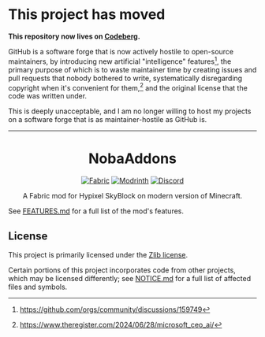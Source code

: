 # This project has moved

**This repository now lives on [Codeberg].**

GitHub is a software forge that is now actively hostile to open-source maintainers, by introducing new artificial
"intelligence" features[^1], the primary purpose of which is to waste maintainer time by creating issues and pull requests
that nobody bothered to write, systematically disregarding copyright when it's convenient for them,[^2] and the original
license that the code was written under.

This is deeply unacceptable, and I am no longer willing to host my projects on a software forge that is
as maintainer-hostile as GitHub is.

------

<div align="center">

# NobaAddons

[![Fabric](https://cdn.jsdelivr.net/npm/@intergrav/devins-badges@3/assets/compact/supported/fabric_vector.svg)](https://fabricmc.net)
[![Modrinth](https://cdn.jsdelivr.net/npm/@intergrav/devins-badges@3/assets/compact/available/modrinth_vector.svg)](https://modrinth.com/mod/nobaaddons)
[![Discord](https://cdn.jsdelivr.net/npm/@intergrav/devins-badges@3/assets/compact/social/discord-plural_vector.svg)](https://discord.com/invite/N9Db3NeWfU)

A Fabric mod for Hypixel SkyBlock on modern version of Minecraft.

</div>

See [FEATURES.md](./FEATURES.md) for a full list of the mod's features.

## License

This project is primarily licensed under the [Zlib license](./LICENSE).

Certain portions of this project incorporates code from other projects, which may be licensed differently;
see [NOTICE.md](./NOTICE.md) for a full list of affected files and symbols.

[^1]: https://github.com/orgs/community/discussions/159749
[^2]: https://www.theregister.com/2024/06/28/microsoft_ceo_ai/

[Codeberg]: https://codeberg.org/nobaboy/NobaAddons